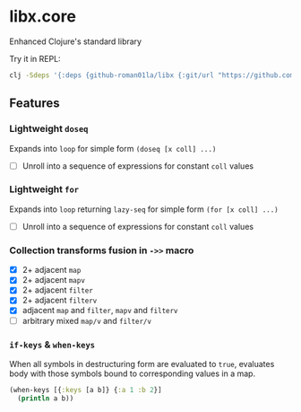 # libx.core
Enhanced Clojure's standard library

Try it in REPL:
```sh
clj -Sdeps '{:deps {github-roman01la/libx {:git/url "https://github.com/roman01la/libx.core" :sha "c46fcb64fda074bcf4fa9116ccbe17efd073e1c8"}}}'
```

## Features

### Lightweight `doseq`
Expands into `loop` for simple form `(doseq [x coll] ...)`
- [ ] Unroll into a sequence of expressions for constant `coll` values

### Lightweight `for`
Expands into `loop` returning `lazy-seq` for simple form `(for [x coll] ...)`
- [ ] Unroll into a sequence of expressions for constant `coll` values

### Collection transforms fusion in `->>` macro
- [x] 2+ adjacent `map`
- [x] 2+ adjacent `mapv`
- [x] 2+ adjacent `filter`
- [x] 2+ adjacent `filterv`
- [x] adjacent `map` and `filter`, `mapv` and `filterv`
- [ ] arbitrary mixed `map/v` and `filter/v`

### `if-keys` & `when-keys`
When all symbols in destructuring form are evaluated to `true`, evaluates body with those symbols bound to corresponding values in a map.
  
```clojure
(when-keys [{:keys [a b]} {:a 1 :b 2}]
  (println a b))
```
